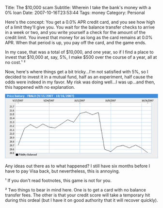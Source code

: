 Title: The $10,000 scam
Subtitle: Wherein I take the bank's money with a 0% loan
Date: 2007-10-16T23:53:44
Tags: money
Category: Personal

Here's the concept: You get a 0.0% APR credit card, and you see how high of
a limit they'll give you. You wait for the balance transfer checks to 
arrive in a week or two, and you write yourself a check for the amount of 
the credit limit. You invest that money for as long as the card remains at 
0.0% APR. When that period is up, you pay off the card, and the game ends.

In my case, that was a total of $10,000, and one year, 
so if I find a place to invest that $10,000 at, say, 5%, 
I make $500 over the course of a year, all at no cost.&sup1;&nbsp;&sup2;

Now, here's where things get a bit tricky...I'm not satisfied with 5%, 
so I decided to invest it in a mutual fund, half as an experiment, 
half cause the odds were indeed in my favor. My risk was doing well...I was
up...and then, this happened with no explanation.

![No alt](/images/chrtsrv.gif)

Any ideas out there as to what happened? I still have six months before I 
have to pay Visa back, but nevertheless, this is annoying.

&sup1; If you don't read footnotes, this game is not for you.

&sup2; Two things to bear in mind here. One is to get a card with no balance
transfer fees. The other is that your credit score will take a temporary 
hit during this ordeal (but I have it on good authority that it will 
recover quickly).
